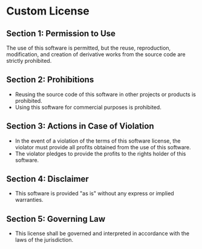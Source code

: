 # Custom License

## Section 1: Permission to Use
The use of this software is permitted, but the reuse, reproduction, modification, and creation of derivative works from the source code are strictly prohibited.

## Section 2: Prohibitions
- Reusing the source code of this software in other projects or products is prohibited.
- Using this software for commercial purposes is prohibited.

## Section 3: Actions in Case of Violation
- In the event of a violation of the terms of this software license, the violator must provide all profits obtained from the use of this software.
- The violator pledges to provide the profits to the rights holder of this software.

## Section 4: Disclaimer
- This software is provided "as is" without any express or implied warranties.

## Section 5: Governing Law
- This license shall be governed and interpreted in accordance with the laws of the jurisdiction.
